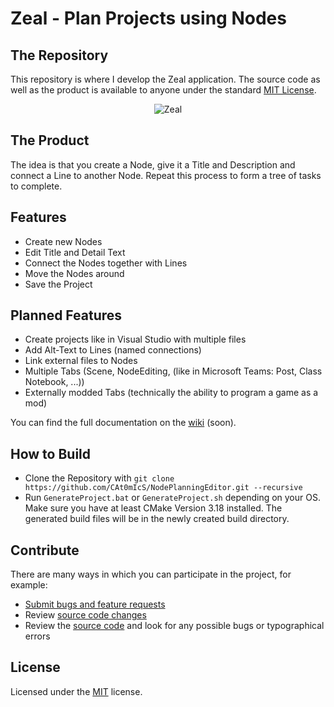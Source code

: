 # Zeal - Plan Projects using Nodes

## The Repository
This repository is where I develop the Zeal application. The source code as well as the product is available to anyone under the standard [MIT License](https://github.com/CAt0mIcS/NodePlanningEditor/blob/master/LICENSE.txt).

<p align="center">
  <img alt="Zeal", src="https://github.com/CAt0mIcS/NodePlanningEditor/blob/master/assets/Demonstration/DemonstrationPicture.jpg">
</p>

## The Product
The idea is that you create a Node, give it a Title and Description and connect a Line to another Node. Repeat this process to form a tree of tasks to complete.

## Features
* Create new Nodes
* Edit Title and Detail Text
* Connect the Nodes together with Lines
* Move the Nodes around
* Save the Project


## Planned Features
* Create projects like in Visual Studio with multiple files
* Add Alt-Text to Lines (named connections)
* Link external files to Nodes
* Multiple Tabs (Scene, NodeEditing, (like in Microsoft Teams: Post, Class Notebook, ...))
* Externally modded Tabs (technically the ability to program a game as a mod)

You can find the full documentation on the [wiki](https://github.com/CAt0mIcS/NodePlanningEditor/wiki) (soon).

## How to Build
* Clone the Repository with ```git clone https://github.com/CAt0mIcS/NodePlanningEditor.git --recursive```
* Run ```GenerateProject.bat``` or ```GenerateProject.sh``` depending on your OS. Make sure you have at least CMake Version 3.18 installed. The generated build files will be in the newly created build directory.

## Contribute
There are many ways in which you can participate in the project, for example:
* [Submit bugs and feature requests](https://github.com/CAt0mIcS/NodePlanningEditor/issues)
* Review [source code changes](https://github.com/CAt0mIcS/NodePlanningEditor/pulls)
* Review the [source code](https://github.com/CAt0mIcS/NodePlanningEditor) and look for any possible bugs or typographical errors

## License
Licensed under the [MIT](https://github.com/CAt0mIcS/NodePlanningEditor/blob/master/LICENSE.txt) license.
